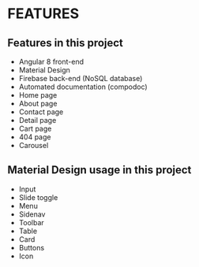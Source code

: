 # FEATURES

## Features in this project

* Angular 8 front-end  
* Material Design
* Firebase back-end (NoSQL database)
* Automated documentation (compodoc)
* Home page
* About page
* Contact page
* Detail page
* Cart page
* 404 page
* Carousel

## Material Design usage in this project

* Input
* Slide toggle
* Menu
* Sidenav
* Toolbar
* Table
* Card
* Buttons
* Icon
